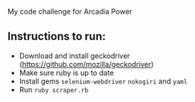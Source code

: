 My code challenge for Arcadia Power

## Instructions to run:

- Download and install geckodriver (https://github.com/mozilla/geckodriver)
- Make sure ruby is up to date
- Install gems `selenium-webdriver` `nokogiri` and `yaml`
- Run `ruby scraper.rb`
